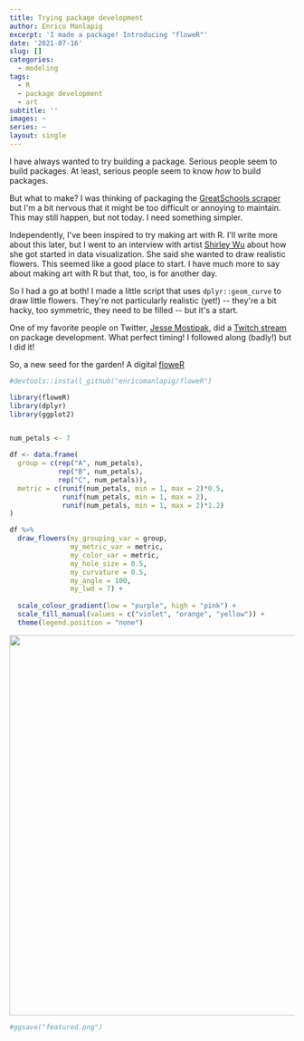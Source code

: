 ```yaml
---
title: Trying package development
author: Enrico Manlapig
excerpt: 'I made a package! Introducing "floweR"'
date: '2021-07-16'
slug: []
categories:
  - modeling
tags:
  - R
  - package development
  - art
subtitle: ''
images: ~
series: ~
layout: single
---
```


I have always wanted to try building a package.  Serious people seem to build packages.  At least, serious people seem to know *how* to build packages. 

But what to make? I was thinking of packaging the [GreatSchools scraper](../scraping-greatschools/) but I'm a bit nervous that it might be too difficult or annoying to maintain.  This may still happen, but not today.  I need something simpler.

Independently, I've been inspired to try making art with R. I'll write more about this later, but I went to an interview with artist [Shirley Wu](https://shirleywu.studio/) about how she got started in data visualization.  She said she wanted to draw realistic flowers.  This seemed like a good place to start. I have much more to say about making art with R but that, too, is for another day.

So I had a go at both!  I made a little script that uses `dplyr::geom_curve` to draw little flowers.  They're not particularly realistic (yet!) -- they're a bit hacky, too symmetric, they need to be filled -- but it's a start.

One of my favorite people on Twitter, [Jesse Mostipak](https://twitter.com/kierisi), did a  [Twitch stream](https://www.twitch.tv/kierisi) on package development.  What perfect timing! I followed along (badly!) but I did it!  

So, a new seed for the garden! A digital [floweR](https://github.com/enricomanlapig/floweR)



```r
#devtools::install_github("enricomanlapig/floweR")

library(floweR)
library(dplyr)
library(ggplot2)


num_petals <- 7

df <- data.frame(
  group = c(rep("A", num_petals),
            rep("B", num_petals),
            rep("C", num_petals)),
  metric = c(runif(num_petals, min = 1, max = 2)*0.5,
             runif(num_petals, min = 1, max = 2),
             runif(num_petals, min = 1, max = 2)*1.2)
)

df %>%
  draw_flowers(my_grouping_var = group, 
               my_metric_var = metric, 
               my_color_var = metric, 
               my_hole_size = 0.5, 
               my_curvature = 0.5, 
               my_angle = 100, 
               my_lwd = 7) +
  
  scale_colour_gradient(low = "purple", high = "pink") + 
  scale_fill_manual(values = c("violet", "orange", "yellow")) + 
  theme(legend.position = "none")
```

<img src="{{< blogdown/postref >}}index_files/figure-html/draw_flower-1.png" width="672" />

```r
#ggsave("featured.png")
```


